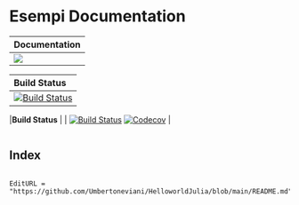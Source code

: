 # Esempi Documentation

| **Documentation** |
|:------------ |
| [![](https://img.shields.io/badge/docs-stable-blue.svg)](https://github.com/Umbertoneviani/HelloworldJulia/actions/workflows/Documentation.yml/badge.svg)


| **Build Status** |
|:------------ |
| [![Build Status](https://github.com/Umbertoneviani/HelloworldJulia/workflows/CI/badge.svg?branch=main)](https://github.com/Umbertoneviani/HelloworldJulia/actions?query=workflow%3ACI)

|**Build Status** |
| [![Build Status](https://github.com/gridap/Gridap.jl/workflows/CI/badge.svg?branch=master)](https://github.com/gridap/Gridap.jl/actions?query=workflow%3ACI) [![Codecov](https://codecov.io/gh/gridap/Gridap.jl/branch/master/graph/badge.svg)](https://codecov.io/gh/gridap/Gridap.jl) |

```@contents
```

## Index

```@index

```


```@meta
EditURL = "https://github.com/Umbertoneviani/HelloworldJulia/blob/main/README.md"
```
